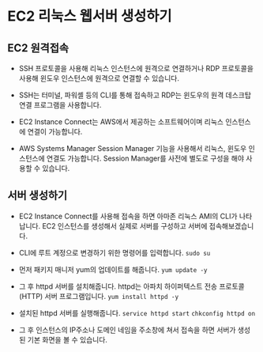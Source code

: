 # EC2 리눅스 웹서버 생성하기

## EC2 원격접속

- SSH 프로토콜을 사용해 리눅스 인스턴스에 원격으로 연결하거나 RDP 프로토콜을 사용해 윈도우 인스턴스에 원격으로 연결할 수 있습니다.

- SSH는 터미널, 파워셸 등의 CLI를 통해 접속하고 RDP는 윈도우의 원격 데스크탑 연결 프로그램을 사용합니다.

- EC2 Instance Connect는 AWS에서 제공하는 소프트웨어이며 리눅스 인스턴스에 연결이 가능합니다.

- AWS Systems Manager Session Manager 기능을 사용해서 리눅스, 윈도우 인스턴스에 연결도 가능합니다. Session Manager를 사전에 별도로 구성을 해야 사용할 수 있습니다.

## 서버 생성하기

- EC2 Instance Connect를 사용해 접속을 하면 아마존 리눅스 AMI의 CLI가 나타납니다. EC2 인스턴스를 생성해서 실제로 서버를 구성하고 서버에 접속해보겠습니다.

- CLI에 루트 계정으로 변경하기 위한 명령어를 입력합니다. `sudo su`

- 먼저 패키지 매니저 yum의 업데이트를 해줍니다. `yum update -y`

- 그 후 httpd 서버를 설치해줍니다. httpd는 아파치 하이퍼텍스트 전송 프로토콜 (HTTP) 서버 프로그램입니다. `yum install httpd -y`

- 설치된 httpd 서버를 실행해줍니다. `service httpd start` `chkconfig httpd on`

- 그 후 인스턴스의 IP주소나 도메인 네임을 주소창에 쳐서 접속을 하면 서버가 생성된 기본 화면을 볼 수 있습니다.
